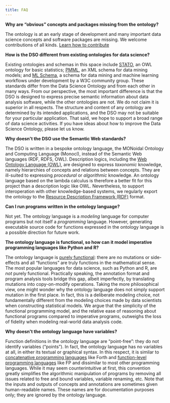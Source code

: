 ```yaml
---
title: FAQ
---
```


**Why are “obvious” concepts and packages missing from the ontology?**

The ontology is at an early stage of development and many important data science concepts and software packages are missing. We welcome contributions of all kinds. [Learn how to contribute](/page/contributing)

**How is the DSO different from existing ontologies for data science?**

Existing ontologies and schemas in this space include [STATO](http://stato-ontology.org/), an OWL ontology for basic statistics; [PMML](http://dmg.org/pmml/v4-3/GeneralStructure.html), an XML schema for data mining models; and [ML Schema](https://www.w3.org/community/ml-schema/), a schema for data mining and machine learning workflows under development by a W3C community group. These standards differ from the Data Science Ontology and from each other in many ways. From our perspective, the most important difference is that the DSO is designed to express precise semantic information about data analysis software, while the other ontologies are not. We do not claim it is superior in all respects. The structure and content of any  ontology are determined by its intended applications, and the DSO may not be suitable for your particular application. That said, we hope to support a broad range of data science activities. If you have ideas about how to improve the Data Science Ontology, please let us know.

**Why doesn't the DSO use the Semantic Web standards?**

The DSO is written in a bespoke ontology language, the MONoidal Ontology and Computing Language (Monocl), instead of the Semantic Web languages (RDF, RDFS, OWL). Description logics, including the [Web Ontology Language (OWL)](https://www.w3.org/TR/owl-primer/), are designed to express *taxonomic* knowledge, namely hierarchies of concepts and relations between concepts. They are ill-suited to expressing *procedural* or *algorithmic* knowledge. An ontology language based on the lambda calculus is therefore a better fit for this project than a description logic like OWL. Nevertheless, to support interoperation with other knowledge-based systems, we regularly export the ontology to the [Resource Description Framework (RDF)](https://www.w3.org/TR/rdf11-primer/) format.

**Can I run programs written in the ontology language?**

Not yet. The ontology language is a *modeling* language for computer programs but not itself a *programming* language. However, generating executable source code for functions expressed in the ontology language is a possible direction for future work.

**The ontology language is functional, so how can it model imperative programming languages like Python and R?**

The ontology language is [purely functional](https://en.wikipedia.org/wiki/Purely_functional_programming): there are no mutations or side-effects and all “functions” are truly functions in the mathematical sense. The most popular languages for data science, such as Python and R, are *not* purely functional. Practically speaking, the annotation format and program analysis tools bridge this gap, albeit imperfectly, by translating mutations into copy-on-modify operations. Taking the more philosophical view, one might wonder why the ontology language does not simply support mutation in the first place. In fact, this is a deliberate modeling choice, not fundamentally different from the modeling choices made by data scientists when constructing statistical models. We argue that the simplicity of the functional programming model, and the relative ease of reasoning about functional programs compared to imperative programs, outweighs the loss of fidelity when modeling real-world data analysis code.

**Why doesn't the ontology language have variables?**

Function definitions in the ontology language are “point-free”: they do not identify variables (“points”). In fact, the ontology language has no variables at all, in either its textual or graphical syntax. In this respect, it is similar to [concatenative programming languages](https://en.wikipedia.org/wiki/Concatenative_programming_language) like Forth and [function-level programming languages](https://en.wikipedia.org/wiki/Function-level_programming) like FP and dissimilar to most other programming languages. While it may seem counterintuitive at first, this convention greatly simplifies the algorithmic manipulation of programs by removing all issues related to free and bound variables, variable renaming, etc. Note that the inputs and outputs of concepts and annotations are sometimes given human-readable names. These names are for documentation purposes only; they are ignored by the ontology language.
